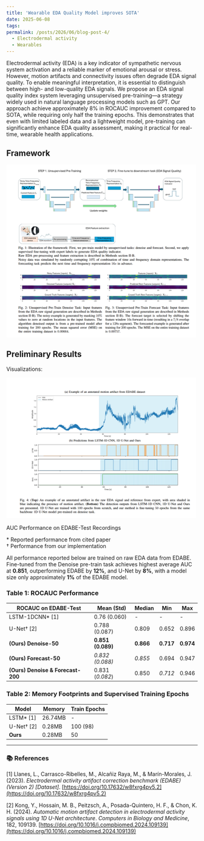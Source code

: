 ```yaml
---
title: 'Wearable EDA Quality Model improves SOTA'
date: 2025-06-08
tags:
permalink: /posts/2026/06/blog-post-4/
  - Electrodermal activity
  - Wearables
---
```


Electrodermal activity (EDA) is a key indicator of sympathetic nervous system activation and a reliable marker of emotional arousal or stress. However, motion artifacts and connectivity issues often degrade EDA signal quality. To enable meaningful interpretation, it is essential to distinguish between high- and low-quality EDA signals.
We propose an EDA signal quality index system leveraging unsupervised pre-training—a strategy widely used in natural language processing models such as GPT.  Our approach achieve approximately $8\%$ in ROCAUC improvement compared to SOTA, while requiring only half the training epochs. This demonstrates that even with limited labeled data and a lightweight model, pre-training can significantly enhance EDA quality assessment, making it practical for real-time, wearable health applications.



## Framework

<img src='/images/eda_sqi/framework.png' width = '500'>


## Preliminary Results

Visualizations:

<img src='/images/eda_sqi/prelim_results.png' width = '500'>

AUC Performance on EDABE-Test Recordings

\* Reported performance from cited paper  
† Performance from our implementation


All performance reported below are trained on raw EDA data from EDABE.  
Fine-tuned from the Denoise pre-train task achieves highest average AUC at **0.851**, outperforming EDABE by **12%**, and U-Net by **8%**, with a model size only approximately **1%** of the EDABE model.

### Table 1: ROCAUC Performance

| ROCAUC on EDABE-Test                  | Mean (Std)      | Median  | Min    | Max    |
|--------------------------------------|-----------------|---------|--------|--------|
| LSTM-1DCNN\* [1]                     | 0.76 (0.060)    | -       | -      | -      |
| U-Net† [2]                           | 0.788 (0.087)   | 0.809   | 0.652  | 0.896  |
| **(Ours) Denoise-50**                | **0.851 (0.089)** | **0.866** | **0.717** | **0.974** |
| **(Ours) Forecast-50**               | _0.832 (0.088)_ | _0.855_ | 0.694  | 0.947  |
| **(Ours) Denoise & Forecast-200**    | 0.831 (_0.082_) | 0.850   | _0.712_ | 0.946  |


### Table 2: Memory Footprints and Supervised Training Epochs

| Model                    | Memory   | Train Epochs |
|-------------------------|----------|--------------|
| LSTM\* [1]              | 26.74MB  | -            |
| U-Net† [2]              | 0.28MB   | 100 (98)     |
| **Ours**                | 0.28MB   | 50           |

---

### 📚 References

[1] Llanes, L., Carrasco-Ribelles, M., Alcañiz Raya, M., & Marín-Morales, J. (2023). *Electrodermal activity artifact correction benchmark (EDABE) (Version 2) [Dataset]*. [https://doi.org/10.17632/w8fxrg4pv5.2](https://doi.org/10.17632/w8fxrg4pv5.2)


[2] Kong, Y., Hossain, M. B., Peitzsch, A., Posada-Quintero, H. F., & Chon, K. H. (2024). *Automatic motion artifact detection in electrodermal activity signals using 1D U-Net architecture*. *Computers in Biology and Medicine*, 182, 109139. [https://doi.org/10.1016/j.compbiomed.2024.109139](https://doi.org/10.1016/j.compbiomed.2024.109139)
